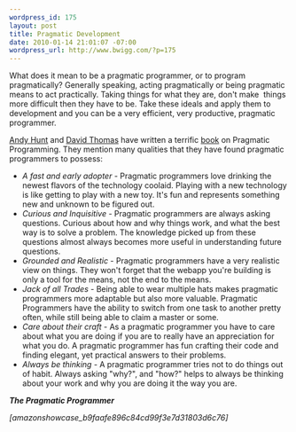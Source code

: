 ```yaml
--- 
wordpress_id: 175
layout: post
title: Pragmatic Development
date: 2010-01-14 21:01:07 -07:00
wordpress_url: http://www.bwigg.com/?p=175
---
```

What does it mean to be a pragmatic programmer, or to program pragmatically? Generally speaking, acting pragmatically or being pragmatic means to act practically. Taking things for what they are, don't make  things more difficult then they have to be. Take these ideals and apply them to development and you can be a very efficient, very productive, pragmatic programmer.

<a title="Andy Hunt's Blog" href="http://blog.toolshed.com/" target="_blank">Andy Hunt</a> and <a title="David Thomas's Site" href="http://pragdave.pragprog.com/" target="_blank">David Thomas</a> have written a terrific <a title="The Pragmatic Programmer" href="http://www.amazon.com/gp/product/020161622X?ie=UTF8&amp;tag=brianwiggi-20&amp;linkCode=as2&amp;camp=1789&amp;creative=390957&amp;creativeASIN=020161622X" target="_blank">book</a> on Pragmatic Programming. They mention many qualities that they have found pragmatic programmers to possess:
<ul>
	<li><em>A fast and early adopter</em> - Pragmatic programmers love drinking the newest flavors of the technology coolaid. Playing with a new technology is like getting to play with a new toy. It's fun and represents something new and unknown to be figured out.</li>
	<li><em>Curious and Inquisitive</em> - Pragmatic programmers are always asking questions. Curious about how and why things work, and what the best way is to solve a problem. The knowledge picked up from these questions almost always becomes more useful in understanding future questions.</li>
	<li><em>Grounded and Realistic</em> - Pragmatic programmers have a very realistic view on things. They won't forget that the webapp you're building is only a tool for the means, not the end to the means.</li>
	<li><em>Jack of all Trades</em> - Being able to wear multiple hats makes pragmatic programmers more adaptable but also more valuable. Pragmatic Programmers have the ability to switch from one task to another pretty often, while still being able to claim a master or some.</li>
	<li><em>Care about their craft</em> - As a pragmatic programmer you have to care about what you are doing if you are to really have an appreciation for what you do. A pragmatic programmer has fun crafting their code and finding elegant, yet practical answers to their problems.</li>
	<li><em>Always be thinking</em> - A pragmatic programmer tries not to do things out of habit. Always asking "why?", and "how?" helps to always be thinking about your work and why you are doing it the way you are.</li>
</ul>
<em><strong>The Pragmatic Programmer
</strong></em>

<em>[amazonshowcase_b9faafe896c84cd99f3e7d31803d6c76]</em>
